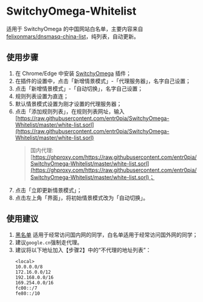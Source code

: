 # SwitchyOmega-Whitelist
适用于 SwitchyOmega 的中国网站白名单，主要内容来自 [felixonmars/dnsmasq-china-list](https://github.com/felixonmars/dnsmasq-china-list)，纯列表，自动更新。

## 使用步骤
1. 在 Chrome/Edge 中安装 [SwitchyOmega](https://chrome.google.com/webstore/detail/proxy-switchyomega/padekgcemlokbadohgkifijomclgjgif) 插件；
2. 在插件的设置中，点击「新增情景模式」-「代理服务器」，名字自己设置；
3. 点击「新增情景模式」-「自动切换」，名字自己设置；
4. 规则列表设置为直连；
5. 默认情景模式设置为刚才设置的代理服务器；
6. 点击「添加规则列表」，在规则列表网址，输入 [https://raw.githubusercontent.com/entr0pia/SwitchyOmega-Whitelist/master/white-list.sorl](https://raw.githubusercontent.com/entr0pia/SwitchyOmega-Whitelist/master/white-list.sorl) <br>
    > 国内代理: [https://ghproxy.com/https://raw.githubusercontent.com/entr0pia/SwitchyOmega-Whitelist/master/white-list.sorl](https://ghproxy.com/https://raw.githubusercontent.com/entr0pia/SwitchyOmega-Whitelist/master/white-list.sorl)；
8. 点击「立即更新情景模式」；
9. 点击左上角「界面」，将初始情景模式改为「自动切换」。


## 使用建议
1. [黑名单](https://raw.githubusercontent.com/gfwlist/gfwlist/master/gfwlist.txt) 适用于经常访问国内网的同学，白名单适用于经常访问国外网的同学；
2. 建议``google.cn``强制走代理。
3. 建议将以下地址加入【步骤2】中的“不代理的地址列表”：
    ```
    <local>  
    10.0.0.0/8  
    172.16.0.0/12  
    192.168.0.0/16  
    169.254.0.0/16    
    fc00::/7  
    fe80::/10
    ```